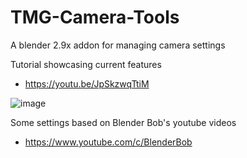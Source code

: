 # TMG-Camera-Tools
A blender 2.9x addon for managing camera settings

Tutorial showcasing current features
* https://youtu.be/JpSkzwqTtiM

![image](https://user-images.githubusercontent.com/11281480/134067678-7e4bf72b-d7f0-4cda-a331-cbb465ec7501.png)

Some settings based on Blender Bob's youtube videos
* https://www.youtube.com/c/BlenderBob
